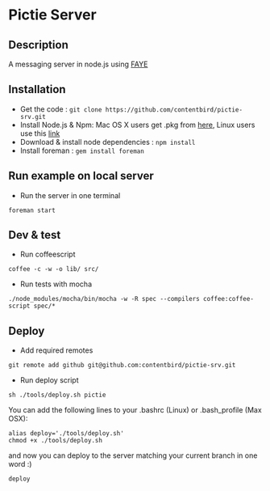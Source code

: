# Pictie Server

## Description
A messaging server in node.js using [FAYE](https://github.com/jcoglan/faye)

## Installation
* Get the code : `git clone https://github.com/contentbird/pictie-srv.git`
* Install Node.js & Npm: Mac OS X users get .pkg from [here](http://nodejs.org/dist/latest/), Linux users use this [link](http://gist.github.com/579814)
* Download & install node dependencies : `npm install`
* Install foreman : `gem install foreman`

## Run example on local server
* Run the server in one terminal
``` shell
foreman start
```

## Dev & test
* Run coffeescript
``` shell
coffee -c -w -o lib/ src/
```

* Run tests with mocha
``` shell
./node_modules/mocha/bin/mocha -w -R spec --compilers coffee:coffee-script spec/*
```

## Deploy
* Add required remotes
``` shell
git remote add github git@github.com:contentbird/pictie-srv.git
```

* Run deploy script
``` shell
sh ./tools/deploy.sh pictie
```
You can add the following lines to your .bashrc (Linux) or .bash_profile (Max OSX):
``` shell
alias deploy='./tools/deploy.sh'
chmod +x ./tools/deploy.sh
```
and now you can deploy to the server matching your current branch in one word :)
``` shell
deploy
```